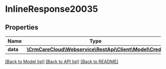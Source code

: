 # InlineResponse20035

## Properties
Name | Type | Description | Notes
------------ | ------------- | ------------- | -------------
**data** | [**\CrmCareCloud\Webservice\RestApi\Client\Model\Credit**](Credit.md) |  | [optional] 

[[Back to Model list]](../../README.md#documentation-for-models) [[Back to API list]](../../README.md#documentation-for-api-endpoints) [[Back to README]](../../README.md)

